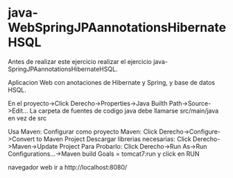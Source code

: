 # java-WebSpringJPAannotationsHibernateHSQL
Antes de realizar este ejercicio realizar el ejercicio java-SpringJPAannotationsHibernateHSQL.

Aplicacion Web con anotaciones de Hibernate y Spring, y base de datos HSQL.

En el proyecto->Click Derecho->Properties->Java Builth Path->Source->Edit...
La carpeta de fuentes de codigo java debe llamarse src/main/java en vez de src

Usa Maven: 
Configurar como proyecto Maven:
Click Derecho->Configure->Convert to Maven Project
Descargar librerias necesarias:
Click Derecho->Maven->Update Project
Para Probarlo:
Click Derecho->Run As->Run Configurations...->Maven build
Goals = tomcat7:run
y click en RUN

navegador web ir a http://localhost:8080/
